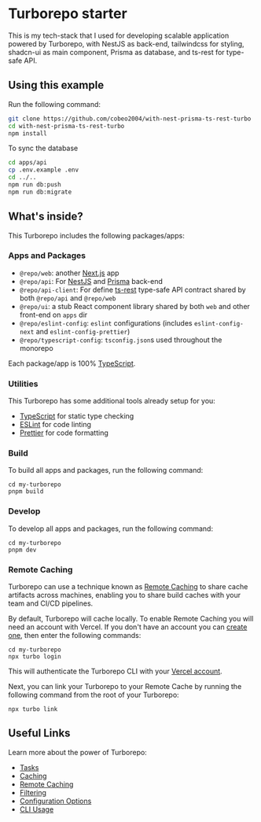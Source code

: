 # Turborepo starter

This is my tech-stack that I used for developing scalable application powered by Turborepo, with NestJS as back-end, tailwindcss for styling, shadcn-ui as main component, Prisma as database, and ts-rest for type-safe API.

## Using this example

Run the following command:

```sh
git clone https://github.com/cobeo2004/with-nest-prisma-ts-rest-turbo
cd with-nest-prisma-ts-rest-turbo
npm install
```

To sync the database

```sh
cd apps/api
cp .env.example .env
cd ../..
npm run db:push
npm run db:migrate
```

## What's inside?

This Turborepo includes the following packages/apps:

### Apps and Packages

- `@repo/web`: another [Next.js](https://nextjs.org/) app
- `@repo/api`: For [NestJS](https://nestjs.com/) and [Prisma](https://prisma.io) back-end
- `@repo/api-client`: For define [ts-rest](https://ts-rest.com/) type-safe API contract shared by both `@repo/api` and `@repo/web`
- `@repo/ui`: a stub React component library shared by both `web` and other front-end on `apps` dir
- `@repo/eslint-config`: `eslint` configurations (includes `eslint-config-next` and `eslint-config-prettier`)
- `@repo/typescript-config`: `tsconfig.json`s used throughout the monorepo

Each package/app is 100% [TypeScript](https://www.typescriptlang.org/).

### Utilities

This Turborepo has some additional tools already setup for you:

- [TypeScript](https://www.typescriptlang.org/) for static type checking
- [ESLint](https://eslint.org/) for code linting
- [Prettier](https://prettier.io) for code formatting

### Build

To build all apps and packages, run the following command:

```
cd my-turborepo
pnpm build
```

### Develop

To develop all apps and packages, run the following command:

```
cd my-turborepo
pnpm dev
```

### Remote Caching

Turborepo can use a technique known as [Remote Caching](https://turbo.build/repo/docs/core-concepts/remote-caching) to share cache artifacts across machines, enabling you to share build caches with your team and CI/CD pipelines.

By default, Turborepo will cache locally. To enable Remote Caching you will need an account with Vercel. If you don't have an account you can [create one](https://vercel.com/signup), then enter the following commands:

```
cd my-turborepo
npx turbo login
```

This will authenticate the Turborepo CLI with your [Vercel account](https://vercel.com/docs/concepts/personal-accounts/overview).

Next, you can link your Turborepo to your Remote Cache by running the following command from the root of your Turborepo:

```
npx turbo link
```

## Useful Links

Learn more about the power of Turborepo:

- [Tasks](https://turbo.build/repo/docs/core-concepts/monorepos/running-tasks)
- [Caching](https://turbo.build/repo/docs/core-concepts/caching)
- [Remote Caching](https://turbo.build/repo/docs/core-concepts/remote-caching)
- [Filtering](https://turbo.build/repo/docs/core-concepts/monorepos/filtering)
- [Configuration Options](https://turbo.build/repo/docs/reference/configuration)
- [CLI Usage](https://turbo.build/repo/docs/reference/command-line-reference)
